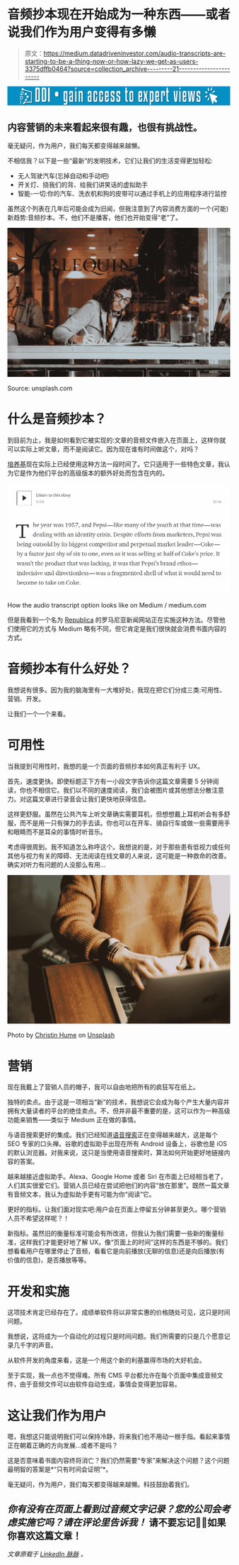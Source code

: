 # 音频抄本现在开始成为一种东西——或者说我们作为用户变得有多懒

> 原文：<https://medium.datadriveninvestor.com/audio-transcripts-are-starting-to-be-a-thing-now-or-how-lazy-we-get-as-users-3375dffb0464?source=collection_archive---------21----------------------->

[![](img/b5b57b58027e7b0973a52b91c608a80d.png)](http://www.track.datadriveninvestor.com/1B9E)

## 内容营销的未来看起来很有趣，也很有挑战性。

毫无疑问，作为用户，我们每天都变得越来越懒。

不相信我？以下是一些“最新”的发明技术，它们让我们的生活变得更加轻松:

*   无人驾驶汽车(忘掉自动和手动吧)
*   开关灯、挠我们的背、给我们讲笑话的虚拟助手
*   智能-一切:你的汽车、洗衣机和狗的皮带可以通过手机上的应用程序进行监控

虽然这个列表在几年后可能会成为旧闻，但我注意到了内容消费方面的一个(可能)新趋势:音频抄本。不，他们不是播客，他们也开始变得“老”了。

![](img/a7701d041426efb94bb15387c12d1250.png)

Source: unsplash.com

# 什么是音频抄本？

到目前为止，我是如何看到它被实现的:文章的音频文件嵌入在页面上，这样你就可以实际上听文章，而不是阅读它。因为现在谁有时间做这个，对吗？

[培养基](http://www.medium.com/)现在实际上已经使用这种方法一段时间了。它只适用于一些特色文章，我认为它是作为他们平台的高级版本的额外好处而包含在内的。

![](img/7861c4daeda620eaddf3606b37220616.png)

How the audio transcript option looks like on Medium / medium.com

但是我看到一个名为 [Republica](http://www.republica.ro/) 的罗马尼亚新闻网站正在实施这种方法。尽管他们使用它的方式与 Medium 略有不同，但它肯定是我们很快就会消费书面内容的方式。

# 音频抄本有什么好处？

我想说有很多。因为我的脑海里有一大堆好处，我现在把它们分成三类:可用性、营销、开发。

让我们一个一个来看。

# 可用性

当我提到可用性时，我想的是一个页面的音频抄本如何真正有利于 UX。

首先，速度更快。即使标题正下方有一小段文字告诉你这篇文章需要 5 分钟阅读，你也不相信它。我们以不同的速度阅读，我们会被图片或其他想法分散注意力。对这篇文章进行录音会让我们更快地获得信息。

这样更舒服。虽然在公共汽车上听文章确实需要耳机，但想想戴上耳机听会有多舒服，而不是用一只有弹力的手去读。你也可以在开车、骑自行车或做一些需要用手和眼睛而不是耳朵的事情时听音乐。

考虑得很周到。我不知道怎么称呼这个。我想说的是，对于那些患有低视力或任何其他与视力有关的障碍、无法阅读在线文章的人来说，这可能是一种救命的改善。确实对听力有问题的人没那么有用…

![](img/c84a67ac54873a97af6e869a15bff233.png)

Photo by [Christin Hume](https://unsplash.com/@christinhumephoto?utm_source=medium&utm_medium=referral) on [Unsplash](https://unsplash.com?utm_source=medium&utm_medium=referral)

# 营销

现在我戴上了营销人员的帽子，我可以自由地把所有的疯狂写在纸上。

独特的卖点。由于这是一项相当“新”的技术，我想说它会成为每个产生大量内容并拥有大量读者的平台的绝佳卖点。不，但并非最不重要的是，这可以作为一种高级功能来销售——类似于 Medium 正在做的事情。

与语音搜索更好的集成。我们已经知道[语音搜索](https://backlinko.com/optimize-for-voice-search)正在变得越来越大，这是每个 SEO 专家的口头禅。谷歌的虚拟助手出现在所有 Android 设备上，谷歌也是 iOS 的默认浏览器。对我来说，这只是当使用语音搜索时，算法如何开始更好地链接内容的答案。

越来越接近虚拟助手。Alexa、Google Home 或者 Siri 在市面上已经相当老了，人们其实很爱它们。营销人员已经在尝试把他们的内容“放在那里”。既然一篇文章有音频文本，我认为虚拟助手更有可能为你“阅读”它。

更好的指标。让我们面对现实吧:用户会在页面上停留五分钟甚至更久。哪个营销人员不希望这样呢？！

新指标。虽然旧的衡量标准可能会有所改进，但我认为我们需要一些新的衡量标准，这样我们才能更好地了解 UX。像“页面上的时间”这样的东西是不够的。我们想看看用户在哪里停止了音频，看看它是向前播放(无聊的信息)还是向后播放(有价值的信息)，是否播放等等。

# 开发和实施

这项技术肯定已经存在了。成绩单软件将以非常实惠的价格随处可见，这只是时间问题。

我想说，这将成为一个自动化的过程只是时间问题。我们所需要的只是几个愿意记录几千字的声音。

从软件开发的角度来看，这是一个用这个新的利基赢得市场的大好机会。

至于实现，我一点也不觉得难。所有 CMS 平台都允许在每个页面中集成音频文件，由于音频文件可以由软件自动生成，事情会变得更加容易。

# 这让我们作为用户

嗯，我想这只能说明我们可以保持冷静，将来我们也不用动一根手指。看起来事情正在朝着正确的方向发展…或者不是吗？

这是否意味着书面内容终将消亡？我们仍然需要“专家”来解决这个问题？这个问题最明智的答案是*“只有时间会证明”*。

毫无疑问，作为用户，我们每天都变得越来越懒。科技鼓励着我们。

## ***你有没有在页面上看到过音频文字记录？您的公司会考虑实施它吗？请在评论里告诉我！*** 请不要忘记👏🏻如果你喜欢这篇文章！

*文章原载于* [*LinkedIn 脉脉*](https://www.linkedin.com/pulse/audio-transcripts-starting-thing-now-how-lazy-we-get-ilie/) *。*